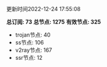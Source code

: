更新时间2022-12-24 17:55:08

**总订阅: 73**
**总节点: 1275**
**有效节点: 325**
- trojan节点: 40
- ss节点: 106
- v2ray节点: 167
- ssr节点: 12
